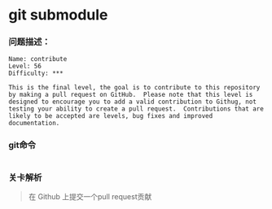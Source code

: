 # git submodule

### 问题描述：

```text
Name: contribute
Level: 56
Difficulty: ***

This is the final level, the goal is to contribute to this repository by making a pull request on GitHub.  Please note that this level is designed to encourage you to add a valid contribution to Githug, not testing your ability to create a pull request.  Contributions that are likely to be accepted are levels, bug fixes and improved documentation.
```

### git命令

```shell

```

### 关卡解析

> 在 Github 上提交一个pull request贡献